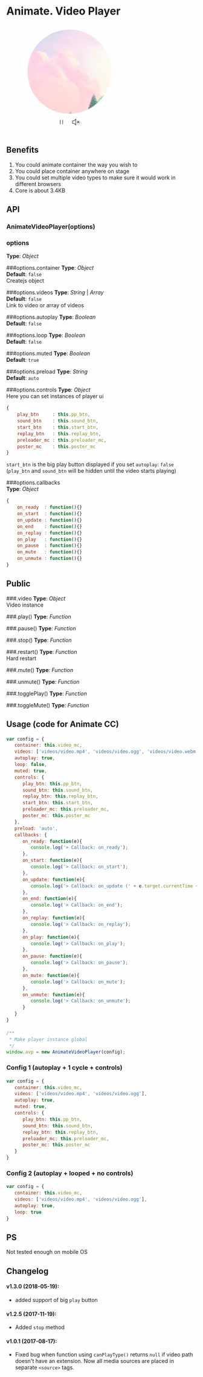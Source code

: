 # Animate. Video Player

![preview](https://github.com/tpkn/animate-video-player/blob/master/preview.gif)


## Benefits
1. You could animate container the way you wish to
2. You could place container anywhere on stage
3. You could set multiple video types to make sure it would work in different browsers
4. Core is about 3.4KB



## API

### AnimateVideoPlayer(options)


### options
**Type**: _Object_  

###options.container
**Type**: _Object_  
**Default**: `false`   
Createjs object

###options.videos
**Type**: _String_ | _Array_  
**Default**: `false`   
Link to video or array of videos

###options.autoplay
**Type**: _Boolean_  
**Default**: `false`   

###options.loop
**Type**: _Boolean_  
**Default**: `false`   

###options.muted
**Type**: _Boolean_  
**Default**: `true`   

###options.preload
**Type**: _String_  
**Default**: `auto`   




###options.controls
**Type**: _Object_  
Here you can set instances of player ui    
```js
{
	play_btn     : this.pp_btn,
	sound_btn    : this.sound_btn,
	start_btn    : this.start_btn,
	replay_btn   : this.replay_btn,
	preloader_mc : this.preloader_mc,
	poster_mc    : this.poster_mc
}
```   
`start_btn` is the big play button displayed if you set `autoplay`: `false` (`play_btn` and `sound_btn` will be hidden until the video starts playing)


###options.callbacks  
**Type**: _Object_  
```js
{
	on_ready  : function(){}
	on_start  : function(){}
	on_update : function(){}
	on_end    : function(){}
	on_replay : function(){}
	on_play   : function(){}
	on_pause  : function(){}
	on_mute   : function(){}
	on_unmute : function(){}
}
```   
 



## Public

###.video
**Type**: _Object_   
Video instance

###.play()
**Type**: _Function_   

###.pause()
**Type**: _Function_   

###.stop()
**Type**: _Function_   

###.restart()
**Type**: _Function_   
Hard restart

###.mute()
**Type**: _Function_   

###.unmute()
**Type**: _Function_   

###.togglePlay()
**Type**: _Function_   

###.toggleMute()
**Type**: _Function_   





## Usage (code for Animate CC)
```javascript
var config = {
   container: this.video_mc,
   videos: ['videos/video.mp4', 'videos/video.ogg', 'videos/video.webm'],
   autoplay: true,
   loop: false,
   muted: true,
   controls: {
      play_btn: this.pp_btn,
      sound_btn: this.sound_btn,
      replay_btn: this.replay_btn,
      start_btn: this.start_btn,
      preloader_mc: this.preloader_mc,
      poster_mc: this.poster_mc
   },
   preload: 'auto',
   callbacks: {
      on_ready: function(e){
         console.log('> Callback: on_ready');
      },
      on_start: function(e){
         console.log('> Callback: on_start');
      },
      on_update: function(e){
         console.log('> Callback: on_update (' + e.target.currentTime + 'sec)');
      },
      on_end: function(e){
         console.log('> Callback: on_end');
      },
      on_replay: function(e){
         console.log('> Callback: on_replay');
      },
      on_play: function(e){
         console.log('> Callback: on_play');
      },
      on_pause: function(e){
         console.log('> Callback: on_pause');
      },
      on_mute: function(e){
         console.log('> Callback: on_mute');
      },
      on_unmute: function(e){
         console.log('> Callback: on_unmute');
      }
   }
}

/**
 * Make player instance global
 */
window.avp = new AnimateVideoPlayer(config);
```


### Config 1 (autoplay + 1 cycle + controls)
```javascript
var config = {
   container: this.video_mc,
   videos: ['videos/video.mp4', 'videos/video.ogg'],
   autoplay: true,
   muted: true,
   controls: {
      play_btn: this.pp_btn,
      sound_btn: this.sound_btn,
      replay_btn: this.replay_btn,
      preloader_mc: this.preloader_mc,
      poster_mc: this.poster_mc
   }
}
```


### Config 2 (autoplay + looped + no controls)
```javascript
var config = {
   container: this.video_mc,
   videos: ['videos/video.mp4', 'videos/video.ogg'],
   autoplay: true,
   loop: true
}
```




## PS
Not tested enough on mobile OS


## Changelog 
#### v1.3.0 (2018-05-19):
- added support of big `play` button

#### v1.2.5 (2017-11-19):
- Added `stop` method

#### v1.0.1 (2017-08-17):
- Fixed bug when function using `canPlayType()` returns `null` if video path doesn't have an extension. Now all media sources are placed in separate `<source>` tags.
